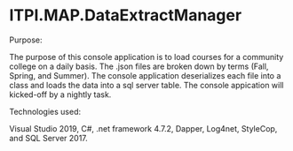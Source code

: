 # ITPI.MAP.DataExtractManager
Purpose:  

The purpose of this console application is to load courses for a community college on a daily basis. The .json files are broken
down by terms (Fall, Spring, and Summer).  The console application deserializes each file into a class and loads the data into a sql server
table.  The console appication will kicked-off by a nightly task.

Technologies used:  

Visual Studio 2019, C#, .net framework 4.7.2, Dapper, Log4net, StyleCop, and SQL Server 2017.
